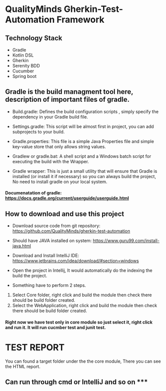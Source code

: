 # QualityMinds Gherkin-Test-Automation Framework

## Technology Stack

* Gradle
* Kotlin DSL
* Gherkin
* Serenity BDD
* Cucumber
* Spring boot


## Gradle is the build managment tool here, description of important files of gradle.

 * Build.gradle: Defines the build configuration scripts , simply specify the dependency in your Gradle build file.

* Settings.gradle: This script will be almost first in project, you can add subprojects to your build.

* Gradle.properties: This file is a simple Java Properties file and simple key-value store that only allows string values.

* Gradlew or gradle.bat: A shell script and a Windows batch script for executing the build with the Wrapper.

* Gradle wrapper: This is just a small utility that will ensure that Gradle is installed (or install it if necessary) so you can always build the project, No need to install gradle on your local system.

#### Documenatation of gradle: https://docs.gradle.org/current/userguide/userguide.html


## How to download and use this project 

* Download source code from git repository: https://github.com/QualityMinds/gherkin-test-automation

* Should have JAVA installed on system: https://www.guru99.com/install-java.html

* Download and Install IntelliJ IDE: https://www.jetbrains.com/idea/download/#section=windows

* Open the project in Intellij, It would automatically do the indexing the build the project.

* Something have to perform 2 steps.

1) Select Core folder, right click and build the module then check there should be build folder created. 
2) Select the WebApplication, right click and build the module then check there should be build folder created.

#### Right now we have test only in core module so just select it, right click and run it. It will run cucmber test and junit test.


# TEST REPORT

You can found a target folder under the the core module, There you can see the HTML report.


## Can run through cmd or IntelliJ and so on ***

